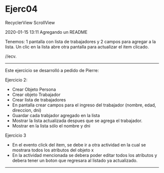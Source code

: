 # Ejerc04
 RecyclerView ScrollView

2020-01-15 13:11
Agregando un README

Tenemos:
1 pantalla con lista de trabajadores y
2 campos para agregar a la lista.
Un clic en la lista abre otra pantalla
para actualizar el item clicado.

//ecv.

--- --- ---
Este ejercicio se desarrolló a pedido de Pierre:

Ejercicio 2:
- Crear Objeto Persona
- Crear objeto Trabajador
- Crear lista de trabajadores
- En pantalla crear campos para el ingreso del trabajador (nombre, edad, direccion, dni)
- Guardar cada trabjador agregado en la lista
- Mostrar la lista actualizada despues que se agrega el trabajador.
- Mostrar en la lista sólo el nombre y dni

Ejercicio 3
- En el evento click del item, se debe ir a otra actividad 
en la cual se mostrara todos los atributos del objeto x
- En la actividad mencionada se debera poder editar todos los atributos 
y debera tener un boton que regresara al listado ya actualizado.

--- --- ---
